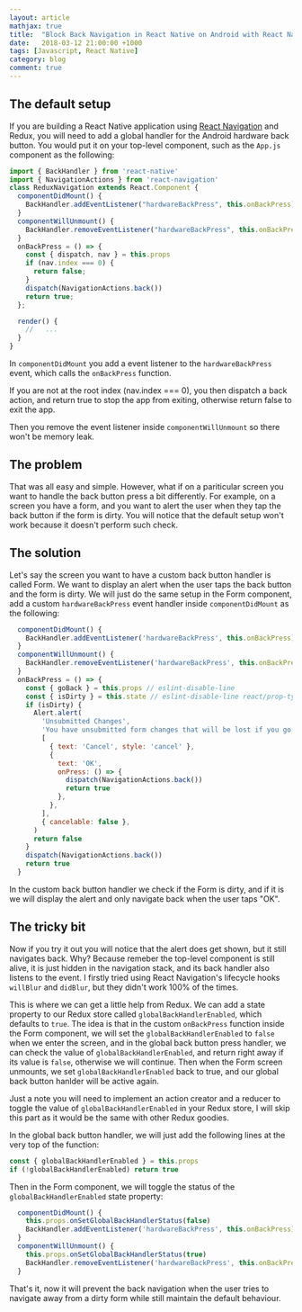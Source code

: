 ```yaml
---
layout: article
mathjax: true
title:  "Block Back Navigation in React Native on Android with React Navigation and Redux"
date:   2018-03-12 21:00:00 +1000
tags: [Javascript, React Native]
category: blog
comment: true
---
```


## The default setup

If you are building a React Native application using [React Navigation](https://reactnavigation.org/) and Redux, you will need to add a global handler for the Android hardware back button. You would put it on your top-level component, such as the `App.js` component as the following:

```Javascript
import { BackHandler } from 'react-native'
import { NavigationActions } from 'react-navigation'
class ReduxNavigation extends React.Component {
  componentDidMount() {
    BackHandler.addEventListener("hardwareBackPress", this.onBackPress)
  }
  componentWillUnmount() {
    BackHandler.removeEventListener("hardwareBackPress", this.onBackPress)
  }
  onBackPress = () => {
    const { dispatch, nav } = this.props
    if (nav.index === 0) {
      return false;
    }
    dispatch(NavigationActions.back())
    return true;
  };

  render() {
    //   ...
  }
}
```

In `componentDidMount` you add a event listener to the `hardwareBackPress` event, which calls the `onBackPress` function. 

If you are not at the root index (nav.index === 0), you then dispatch a back action, and return true to stop the app from exiting, otherwise return false to exit the app.

Then you remove the event listener inside `componentWillUnmount` so there won't be memory leak.

## The problem

That was all easy and simple. However, what if on a pariticular screen you want to handle the back button press a bit differently. For example, on a screen you have a form, and you want to alert the user when they tap the back button if the form is dirty. You will notice that the default setup won't work because it doesn't perform such check.

## The solution

Let's say the screen you want to have a custom back button handler is called Form. We want to display an alert when the user taps the back button and the form is dirty. We will just do the same setup in the Form component, add a custom `hardwareBackPress` event handler inside `componentDidMount` as the following:

```Javascript
  componentDidMount() {
    BackHandler.addEventListener('hardwareBackPress', this.onBackPress)
  }
  componentWillUnmount() {
    BackHandler.removeEventListener('hardwareBackPress', this.onBackPress)
  }
  onBackPress = () => {
    const { goBack } = this.props // eslint-disable-line
    const { isDirty } = this.state // eslint-disable-line react/prop-types
    if (isDirty) {
      Alert.alert(
        'Unsubmitted Changes',
        'You have unsubmitted form changes that will be lost if you go back, are you sure you want to leave?',
        [
          { text: 'Cancel', style: 'cancel' },
          {
            text: 'OK',
            onPress: () => {
              dispatch(NavigationActions.back())
              return true
            },
          },
        ],
        { cancelable: false },
      )
      return false
    }
    dispatch(NavigationActions.back())
    return true
  }
```

In the custom back button handler we check if the Form is dirty, and if it is we will display the alert and only navigate back when the user taps "OK".

## The tricky bit

Now if you try it out you will notice that the alert does get shown, but it still navigates back. Why? Because remeber the top-level component is still alive, it is just hidden in the navigation stack, and its back handler also listens to the event. I firstly tried using React Navigation's lifecycle hooks `willBlur` and `didBlur`, but they didn't work 100% of the times.

This is where we can get a little help from Redux. We can add a state property to our Redux store called `globalBackHandlerEnabled`, which defaults to `true`. The idea is that in the custom `onBackPress` function inside the Form component, we will set the `globalBackHandlerEnabled` to `false` when we enter the screen, and in the global back button press handler, we can check the value of `globalBackHandlerEnabled`, and return right away if its value is `false`, otherwise we will continue. Then when the Form screen unmounts, we set `globalBackHandlerEnabled` back to true, and our global back button hanlder will be active again.

Just a note you will need to implement an action creator and a reducer to toggle the value of `globalBackHandlerEnabled` in your Redux store, I will skip this part as it would be the same with other Redux goodies.

In the global back button handler, we will just add the following lines at the very top of the function:

```Javascript
const { globalBackHandlerEnabled } = this.props
if (!globalBackHandlerEnabled) return true
```

Then in the Form component, we will toggle the status of the `globalBackHandlerEnabled` state property:

```Javascript
  componentDidMount() {
    this.props.onSetGlobalBackHandlerStatus(false)
    BackHandler.addEventListener('hardwareBackPress', this.onBackPress)
  }
  componentWillUnmount() {
    this.props.onSetGlobalBackHandlerStatus(true)
    BackHandler.removeEventListener('hardwareBackPress', this.onBackPress)
  }
```

That's it, now it will prevent the back navigation when the user tries to navigate away from a dirty form while still maintain the default behaviour.
